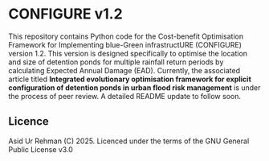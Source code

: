 # CONFIGURE v1.2
This repository contains Python code for the Cost-benefit Optimisation Framework for Implementing blue-Green infrastructURE (CONFIGURE) version 1.2. This version is designed specifically to optimise the location and size of detention ponds for multiple rainfall return periods by calculating Expected Annual Damage (EAD). Currently, the associated article titled **Integrated evolutionary optimisation framework for explicit configuration of detention ponds in urban flood risk management** is under the process of peer review. A detailed README update to follow soon.

## Licence  
Asid Ur Rehman (C) 2025. Licenced under the terms of the GNU General Public License v3.0
